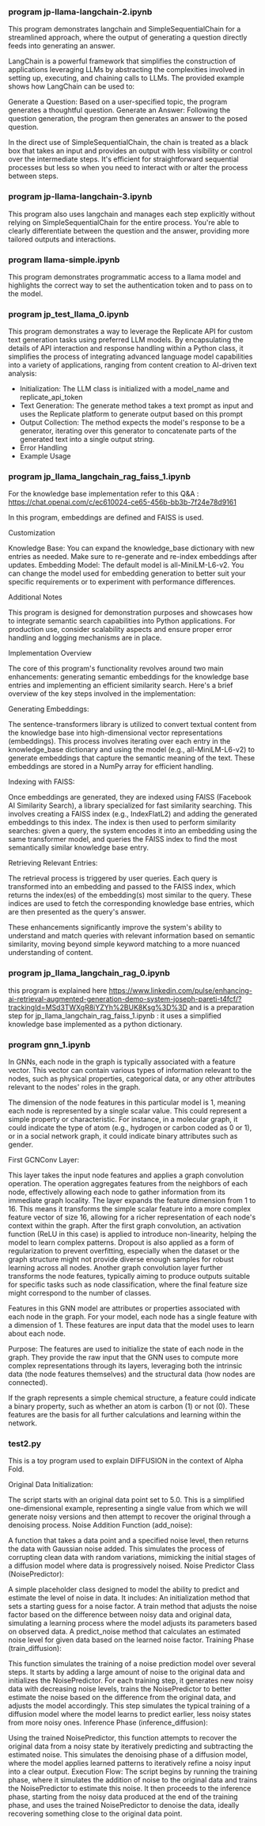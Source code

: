 ### program jp-llama-langchain-2.ipynb

This program demonstrates langchain and SimpleSequentialChain  for a streamlined approach, where the output of generating a question directly feeds into generating an answer.

LangChain is a powerful framework that simplifies the construction of applications leveraging LLMs by abstracting 
the complexities involved in setting up, executing, and chaining calls to LLMs. 
The provided example shows how LangChain can be used to:

Generate a Question: Based on a user-specified topic, the program generates a thoughtful question.
Generate an Answer: Following the question generation, the program then generates an answer to the posed question.

In the direct use of SimpleSequentialChain, the chain is treated as a black box that takes an input and 
provides an output with less visibility or control over the intermediate steps. 
It's efficient for straightforward sequential processes but less so when you need to interact with or 
alter the process between steps.


### program jp-llama-langchain-3.ipynb

This program also uses langchain and manages each step explicitly without relying on SimpleSequentialChain 
for the entire process. You're able to clearly differentiate between the question and the answer, 
providing more tailored outputs and interactions.

### program llama-simple.ipynb

This program demonstrates programmatic access to a llama model and highlights the correct way to set the 
authentication token and to pass on to the model.

### program jp_test_llama_0.ipynb

This program demonstrates a way to leverage the Replicate API for custom text generation tasks using preferred LLM models. By encapsulating the details of API interaction and response handling within a Python class, it simplifies the process of integrating advanced language model capabilities into a variety of applications, ranging from content creation to AI-driven text analysis:
- Initialization: The LLM class is initialized with a model_name and replicate_api_token
- Text Generation: The generate method takes a text prompt as input and uses the Replicate platform to generate output based on this prompt
- Output Collection: The method expects the model's response to be a generator, iterating over this generator to concatenate parts of the generated text into a single output string.
- Error Handling
- Example Usage

### program jp_llama_langchain_rag_faiss_1.ipynb
For the knowledge base implementation refer to this Q&A : https://chat.openai.com/c/ec610024-ce65-456b-bb3b-7f24e78d9161

In this program, embeddings are defined and FAISS is used.

Customization

Knowledge Base: You can expand the knowledge_base dictionary with new entries as needed. Make sure to re-generate and re-index embeddings after updates.
Embedding Model: The default model is all-MiniLM-L6-v2. You can change the model used for embedding generation to better suit your specific requirements or to experiment with performance differences.

Additional Notes

This program is designed for demonstration purposes and showcases how to integrate semantic search capabilities into Python applications.
For production use, consider scalability aspects and ensure proper error handling and logging mechanisms are in place.

Implementation Overview

The core of this program's functionality revolves around two main enhancements: generating semantic embeddings for the knowledge base entries and implementing an efficient similarity search. Here's a brief overview of the key steps involved in the implementation:

Generating Embeddings: 

The sentence-transformers library is utilized to convert textual content from the knowledge base into high-dimensional vector representations (embeddings). This process involves iterating over each entry in the knowledge_base dictionary and using the model (e.g., all-MiniLM-L6-v2) to generate embeddings that capture the semantic meaning of the text. These embeddings are stored in a NumPy array for efficient handling.

Indexing with FAISS: 

Once embeddings are generated, they are indexed using FAISS (Facebook AI Similarity Search), a library specialized for fast similarity searching. This involves creating a FAISS index (e.g., IndexFlatL2) and adding the generated embeddings to this index. The index is then used to perform similarity searches: given a query, the system encodes it into an embedding using the same transformer model, and queries the FAISS index to find the most semantically similar knowledge base entry.

Retrieving Relevant Entries: 

The retrieval process is triggered by user queries. Each query is transformed into an embedding and passed to the FAISS index, which returns the index(es) of the embedding(s) most similar to the query. These indices are used to fetch the corresponding knowledge base entries, which are then presented as the query's answer.

These enhancements significantly improve the system's ability to understand and match queries with relevant information based on semantic similarity, moving beyond simple keyword matching to a more nuanced understanding of content.

### program jp_llama_langchain_rag_0.ipynb

this program is explained here https://www.linkedin.com/pulse/enhancing-ai-retrieval-augmented-generation-demo-system-joseph-pareti-t4fcf/?trackingId=MSd3TWXgR8iYZYh%2BUK8Ksg%3D%3D
and is a preparation step for jp_llama_langchain_rag_faiss_1.ipynb : it uses a simplified knowledge base implemented as a python dictionary. 

### program gnn_1.ipynb 
In GNNs, each node in the graph is typically associated with a feature vector. This vector can contain various types of information relevant to the nodes, such as physical properties, categorical data, or any other attributes relevant to the nodes' roles in the graph.

The dimension of the node features in this particular model is 1, meaning each node is represented by a single scalar value. This could represent a simple property or characteristic. For instance, in a molecular graph, it could indicate the type of atom (e.g., hydrogen or carbon coded as 0 or 1), or in a social network graph, it could indicate binary attributes such as gender.

First GCNConv Layer:

This layer takes the input node features and applies a graph convolution operation. The operation aggregates features from the neighbors of each node, effectively allowing each node to gather information from its immediate graph locality.
The layer expands the feature dimension from 1 to 16. This means it transforms the simple scalar feature into a more complex feature vector of size 16, allowing for a richer representation of each node's context within the graph.
After the first graph convolution, an activation function (ReLU in this case) is applied to introduce non-linearity, helping the model to learn complex patterns.
Dropout is also applied as a form of regularization to prevent overfitting, especially when the dataset or the graph structure might not provide diverse enough samples for robust learning across all nodes.
Another graph convolution layer further transforms the node features, typically aiming to produce outputs suitable for specific tasks such as node classification, where the final feature size might correspond to the number of classes.

Features in this GNN model are attributes or properties associated with each node in the graph. For your model, each node has a single feature with a dimension of 1. These features are input data that the model uses to learn about each node.

Purpose: The features are used to initialize the state of each node in the graph. They provide the raw input that the GNN uses to compute more complex representations through its layers, leveraging both the intrinsic data (the node features themselves) and the structural data (how nodes are connected).

If the graph represents a simple chemical structure, a feature could indicate a binary property, such as whether an atom is carbon (1) or not (0). These features are the basis for all further calculations and learning within the network.
### test2.py
This is a toy program used to explain DIFFUSION in the context of Alpha Fold.

Original Data Initialization:

The script starts with an original data point set to 5.0. This is a simplified one-dimensional example, representing a single value from which we will generate noisy versions and then attempt to recover the original through a denoising process.
Noise Addition Function (add_noise):

A function that takes a data point and a specified noise level, then returns the data with Gaussian noise added. This simulates the process of corrupting clean data with random variations, mimicking the initial stages of a diffusion model where data is progressively noised.
Noise Predictor Class (NoisePredictor):

A simple placeholder class designed to model the ability to predict and estimate the level of noise in data. It includes:
An initialization method that sets a starting guess for a noise factor.
A train method that adjusts the noise factor based on the difference between noisy data and original data, simulating a learning process where the model adjusts its parameters based on observed data.
A predict_noise method that calculates an estimated noise level for given data based on the learned noise factor.
Training Phase (train_diffusion):

This function simulates the training of a noise prediction model over several steps. It starts by adding a large amount of noise to the original data and initializes the NoisePredictor.
For each training step, it generates new noisy data with decreasing noise levels, trains the NoisePredictor to better estimate the noise based on the difference from the original data, and adjusts the model accordingly. This step simulates the typical training of a diffusion model where the model learns to predict earlier, less noisy states from more noisy ones.
Inference Phase (inference_diffusion):

Using the trained NoisePredictor, this function attempts to recover the original data from a noisy state by iteratively predicting and subtracting the estimated noise. This simulates the denoising phase of a diffusion model, where the model applies learned patterns to iteratively refine a noisy input into a clear output.
Execution Flow:
The script begins by running the training phase, where it simulates the addition of noise to the original data and trains the NoisePredictor to estimate this noise.
It then proceeds to the inference phase, starting from the noisy data produced at the end of the training phase, and uses the trained NoisePredictor to denoise the data, ideally recovering something close to the original data point.
